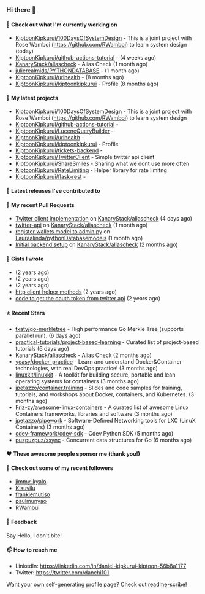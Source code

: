 
### Hi there 👋

#### 👷 Check out what I'm currently working on

- [KiptoonKipkurui/100DaysOfSystemDesign](https://github.com/KiptoonKipkurui/100DaysOfSystemDesign) - This is a joint project with Rose Wamboi (https://github.com/RWamboi) to learn system design (today)
- [KiptoonKipkurui/github-actions-tutorial](https://github.com/KiptoonKipkurui/github-actions-tutorial) -  (4 weeks ago)
- [KanaryStack/aliascheck](https://github.com/KanaryStack/aliascheck) - Alias Check (1 month ago)
- [julierealmids/PYTHONDATABASE](https://github.com/julierealmids/PYTHONDATABASE) -  (1 month ago)
- [KiptoonKipkurui/urlhealth](https://github.com/KiptoonKipkurui/urlhealth) -  (8 months ago)
- [KiptoonKipkurui/kiptoonkipkurui](https://github.com/KiptoonKipkurui/kiptoonkipkurui) - Profile (8 months ago)

#### 🌱 My latest projects

- [KiptoonKipkurui/100DaysOfSystemDesign](https://github.com/KiptoonKipkurui/100DaysOfSystemDesign) - This is a joint project with Rose Wamboi (https://github.com/RWamboi) to learn system design
- [KiptoonKipkurui/github-actions-tutorial](https://github.com/KiptoonKipkurui/github-actions-tutorial) - 
- [KiptoonKipkurui/LuceneQueryBuilder](https://github.com/KiptoonKipkurui/LuceneQueryBuilder) - 
- [KiptoonKipkurui/urlhealth](https://github.com/KiptoonKipkurui/urlhealth) - 
- [KiptoonKipkurui/kiptoonkipkurui](https://github.com/KiptoonKipkurui/kiptoonkipkurui) - Profile
- [KiptoonKipkurui/tickets-backend](https://github.com/KiptoonKipkurui/tickets-backend) - 
- [KiptoonKipkurui/TwitterClient](https://github.com/KiptoonKipkurui/TwitterClient) - Simple twitter api client
- [KiptoonKipkurui/ShareSmiles](https://github.com/KiptoonKipkurui/ShareSmiles) - Sharing what we dont use more often
- [KiptoonKipkurui/RateLimiting](https://github.com/KiptoonKipkurui/RateLimiting) - Helper library for rate limitng 
- [KiptoonKipkurui/flask-rest](https://github.com/KiptoonKipkurui/flask-rest) - 

#### 🔭 Latest releases I've contributed to


#### 🔨 My recent Pull Requests

- [Twitter client implementation](https://github.com/KanaryStack/aliascheck/pull/40) on [KanaryStack/aliascheck](https://github.com/KanaryStack/aliascheck) (4 days ago)
- [twitter-api](https://github.com/KanaryStack/aliascheck/pull/17) on [KanaryStack/aliascheck](https://github.com/KanaryStack/aliascheck) (1 month ago)
- [register wallets model to admin.py](https://github.com/Lauraalinda/pythonDatabasemodels/pull/1) on [Lauraalinda/pythonDatabasemodels](https://github.com/Lauraalinda/pythonDatabasemodels) (1 month ago)
- [Initial backend setup](https://github.com/KanaryStack/aliascheck/pull/7) on [KanaryStack/aliascheck](https://github.com/KanaryStack/aliascheck) (2 months ago)


#### 📓 Gists I wrote

- [](https://gist.github.com/75f8e6859120ff76384203162ff71031) (2 years ago)
- [](https://gist.github.com/36d123dbcfae3aa16c9fa05d14b77e70) (2 years ago)
- [](https://gist.github.com/03aa6a9e4d1f6e83ffe6ce69bac8ade0) (2 years ago)
- [http client helper methods](https://gist.github.com/42b4af13921bcb86f7f2aa61d76dc5f3) (2 years ago)
- [code to get the oauth token from twitter api](https://gist.github.com/4f857e433d186cdd79501c0bd4bff8b9) (2 years ago)

#### ⭐ Recent Stars

- [txaty/go-merkletree](https://github.com/txaty/go-merkletree) - High performance Go Merkle Tree (supports parallel run). (6 days ago)
- [practical-tutorials/project-based-learning](https://github.com/practical-tutorials/project-based-learning) - Curated list of project-based tutorials (6 days ago)
- [KanaryStack/aliascheck](https://github.com/KanaryStack/aliascheck) - Alias Check (2 months ago)
- [yeasy/docker_practice](https://github.com/yeasy/docker_practice) - Learn and understand Docker&amp;Container technologies, with real DevOps practice! (3 months ago)
- [linuxkit/linuxkit](https://github.com/linuxkit/linuxkit) - A toolkit for building secure, portable and lean operating systems for containers (3 months ago)
- [jpetazzo/container.training](https://github.com/jpetazzo/container.training) - Slides and code samples for training, tutorials, and workshops about Docker, containers, and Kubernetes. (3 months ago)
- [Friz-zy/awesome-linux-containers](https://github.com/Friz-zy/awesome-linux-containers) - A curated list of awesome Linux Containers frameworks, libraries and software (3 months ago)
- [jpetazzo/pipework](https://github.com/jpetazzo/pipework) - Software-Defined Networking tools for LXC (LinuX Containers) (3 months ago)
- [cdev-framework/cdev-sdk](https://github.com/cdev-framework/cdev-sdk) - Cdev Python SDK (5 months ago)
- [puzpuzpuz/xsync](https://github.com/puzpuzpuz/xsync) - Concurrent data structures for Go (6 months ago)

#### ❤️ These awesome people sponsor me (thank you!)


#### 👯 Check out some of my recent followers

- [jimmy-kyalo](https://github.com/jimmy-kyalo)
- [Kisuvilu](https://github.com/Kisuvilu)
- [frankiemutiso](https://github.com/frankiemutiso)
- [paulmunyao](https://github.com/paulmunyao)
- [RWambui](https://github.com/RWambui)

#### 💬 Feedback

Say Hello, I don't bite!

#### 📫 How to reach me
- LinkedIn: https://linkedin.com/in/daniel-kipkurui-kiptoon-56b8a1177
- Twitter: https://twitter.com/danchi101


Want your own self-generating profile page? Check out [readme-scribe](https://github.com/muesli/readme-scribe)!
